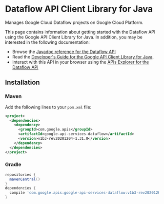 # Dataflow API Client Library for Java

Manages Google Cloud Dataflow projects on Google Cloud Platform.

This page contains information about getting started with the Dataflow API
using the Google API Client Library for Java. In addition, you may be interested
in the following documentation:

* Browse the [Javadoc reference for the Dataflow API][javadoc]
* Read the [Developer's Guide for the Google API Client Library for Java][google-api-client].
* Interact with this API in your browser using the [APIs Explorer for the Dataflow API][api-explorer]

## Installation

### Maven

Add the following lines to your `pom.xml` file:

```xml
<project>
  <dependencies>
    <dependency>
      <groupId>com.google.apis</groupId>
      <artifactId>google-api-services-dataflow</artifactId>
      <version>v1b3-rev20201204-1.31.0</version>
    </dependency>
  </dependencies>
</project>
```

### Gradle

```gradle
repositories {
  mavenCentral()
}
dependencies {
  compile 'com.google.apis:google-api-services-dataflow:v1b3-rev20201204-1.31.0'
}
```

[javadoc]: https://googleapis.dev/java/google-api-services-dataflow/latest/index.html
[google-api-client]: https://github.com/googleapis/google-api-java-client/
[api-explorer]: https://developers.google.com/apis-explorer/#p/dataflow/v1/
